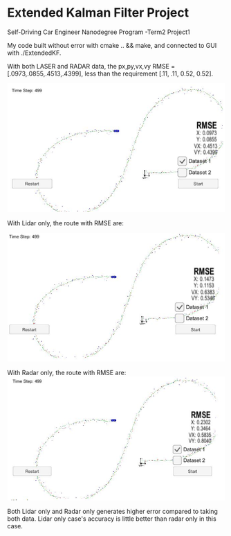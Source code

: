 # Extended Kalman Filter Project 
Self-Driving Car Engineer Nanodegree Program -Term2 Project1 

My code built without error with cmake .. && make, and connected to GUI with ./ExtendedKF. 

With both LASER and RADAR data, the px,py,vx,vy RMSE = [.0973,.0855,.4513,.4399], less than the requirement [.11, .11, 0.52, 0.52]. 

![Both Lidar and Radar](./both.JPG)

With Lidar only, the route with RMSE are:

![Lidar only](./lidar_only.JPG)

With Radar only, the route with RMSE are:
![Radar only](./radar_only.JPG)

Both Lidar only and Radar only generates higher error compared to taking both data. Lidar only case's accuracy is little better than radar only in this case.

